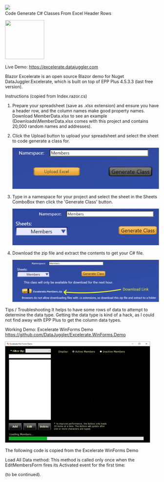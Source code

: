 <img src =https://excelerate.datajuggler.com/Images/LogoTextSparkled.png><br>
Code Generate C# Classes From Excel Header Rows

<img src =https://excelerate.datajuggler.com/Images/ExcelerateLogoSmallWhite.png width="128" height="128">

Live Demo:
<a href=https://excelerate.datajuggler.com target="_blank">https://excelerate.datajuggler.com</a>

Blazor Excelerate is an open source Blazor demo for Nuget DataJuggler.Excelerate, which is built on top of EPP Plus 4.5.3.3 (last free version).

Instructions (copied from Index.razor.cs)
1. Prepare your spreadsheet (save as .xlsx extension) and ensure you have a header row, and the column names make good property names. 
   Download MemberData.xlsx to see an example (Downloads\MemberData.xlsx comes with this project and contains 20,000 random names and addresses).
   
2. Click the Upload button to upload your spreadsheet and select the sheet to code generate a class for.

   <img src =https://github.com/DataJuggler/SharedRepo/blob/master/Shared/Images/ExcelerateStep1.png><br>
   
3. Type in a namespace for your project and select the sheet in the Sheets ComboBox then click the 'Generate Class' button.

    <img src =https://github.com/DataJuggler/SharedRepo/blob/master/Shared/Images/ExcelerateStep2.png><br>
    
4. Download the zip file and extract the contents to get your C# file.

   <img src =https://github.com/DataJuggler/SharedRepo/blob/master/Shared/Images/ExcelerateStep3.png><br>

Tips / Troubleshooting
It helps to have some rows of data to attempt to determine the data type. Getting the data type is kind of a hack, as I could not find away with EPP Plus to get the column data types.

Working Demo: Excelerate WinForms Demo
https://github.com/DataJuggler/Excelerate.WinForms.Demo

<img src=https://github.com/DataJuggler/SharedRepo/blob/master/Shared/Images/Excelerate%20Win%20Forms%20Demo.png width=475 height=332>

The following code is copied from the Excelerate WinForms Demo

Load All Data method:
This method is called only once when the EditMembersForm fires its Activated event for the first time:

(to be continued).




